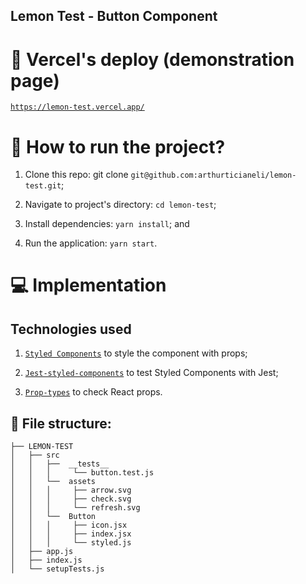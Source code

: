## Lemon Test - Button Component

# :mag_right: Vercel's deploy (demonstration page)

<a target="_blank" href="https://lemon-test.vercel.app/">`https://lemon-test.vercel.app/`</a>

# :rocket: How to run the project?

1. Clone this repo: git clone `git@github.com:arthurticianeli/lemon-test.git`;

2. Navigate to project's directory: `cd lemon-test`;

3. Install dependencies: `yarn install`; and

4. Run the application: `yarn start`.

# :computer: Implementation

## Technologies used

1.  <a target="_blank" href="https://github.com/styled-components/styled-components">`Styled Components`</a> to style the component with props;

2. <a target="_blank" href="https://github.com/styled-components/jest-styled-components">`Jest-styled-components`</a> to test Styled Components with Jest;

3.  <a target="_blank" href="https://github.com/facebook/prop-types">`Prop-types`</a> to check React props.

## :bricks: File structure:
```
├── LEMON-TEST
│   ├── src
│   │   ├──  __tests__
│   │   │     └── button.test.js
│   │   └──  assets
│   │   │     ├── arrow.svg
│   │   │     ├── check.svg
│   │   │     └── refresh.svg
│   │   └──  Button
│   │   │     ├── icon.jsx
│   │   │     ├── index.jsx
│   │   │     └── styled.js
│   ├── app.js
│   ├── index.js
│   └── setupTests.js
